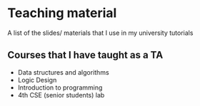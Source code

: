 # Teaching material
A list of the slides/ materials that I use in my university tutorials

## Courses that I have taught as a TA
- Data structures and algorithms
- Logic Design
- Introduction to programming
- 4th CSE (senior students) lab
